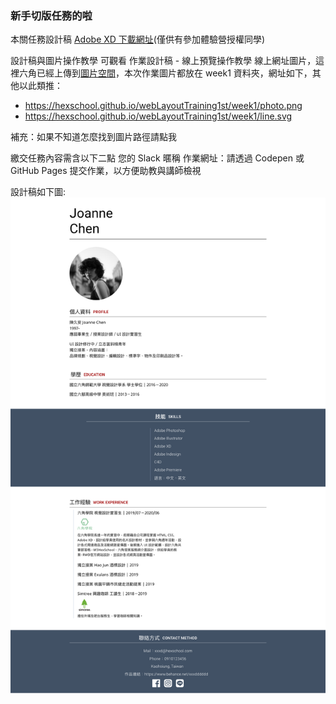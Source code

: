 ### 新手切版任務的啦
本關任務設計稿
[Adobe XD 下載網址](https://xd.adobe.com/view/0f1c0abb-4063-4ed0-96b1-452f520f878b-5a4f/)(僅供有參加體驗營授權同學)


設計稿與圖片操作教學
可觀看 作業設計稿 - 線上預覽操作教學
線上網址圖片，這裡六角已經上傳到[圖片空間](https://github.com/hexschool/webLayoutTraining1st)，本次作業圖片都放在 week1 資料夾，網址如下，其他以此類推：
+ https://hexschool.github.io/webLayoutTraining1st/week1/photo.png
+ https://hexschool.github.io/webLayoutTraining1st/week1/line.svg


補充：如果不知道怎麼找到圖片路徑請點我




繳交任務內容需含以下二點
您的 Slack 暱稱
作業網址：請透過 Codepen 或 GitHub Pages 提交作業，以方便助教與講師檢視

設計稿如下圖:
<img src="設計稿.png">
